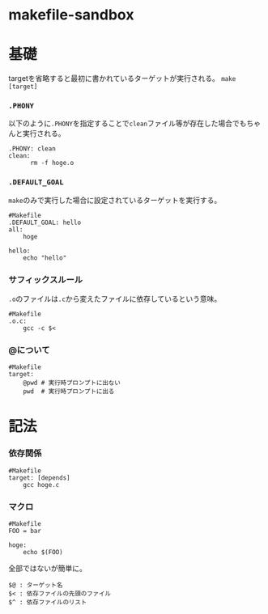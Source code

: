 # makefile-sandbox
# 基礎
targetを省略すると最初に書かれているターゲットが実行される。
```make [target]```

### `.PHONY`
以下のように`.PHONY`を指定することで`clean`ファイル等が存在した場合でもちゃんと実行される。
```
.PHONY: clean
clean:
      rm -f hoge.o
```

### `.DEFAULT_GOAL`
`make`のみで実行した場合に設定されているターゲットを実行する。
```
#Makefile
.DEFAULT_GOAL: hello
all:
	hoge

hello:
	echo "hello"
```

### サフィックスルール
`.o`のファイルは`.c`から変えたファイルに依存しているという意味。
```
#Makefile
.o.c:
	gcc -c $<
```

### @について
```
#Makefile
target:
	@pwd # 実行時プロンプトに出ない
	pwd  # 実行時プロンプトに出る
```


# 記法
### 依存関係
```
#Makefile
target: [depends]
	gcc hoge.c
```
### マクロ
```
#Makefile
FOO = bar

hoge:
	echo $(FOO)
```
全部ではないが簡単に。
```
$@ : ターゲット名
$< : 依存ファイルの先頭のファイル
$^ : 依存ファイルのリスト
```
